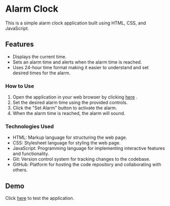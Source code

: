 # Alarm Clock

This is a simple alarm clock application built using HTML, CSS, and JavaScript.

## Features

- Displays the current time.
- Sets an alarm time and alerts when the alarm time is reached.
- Uses 24-hour time format making it easier to understand and set desired times for the alarm.
                                                                                           
### How to Use

1. Open the application in your web browser by clicking [here](https://navjot0210.github.io/alarm-clock/) .
2. Set the desired alarm time using the provided controls.
3. Click the "Set Alarm" button to activate the alarm.
4. When the alarm time is reached, the alarm will sound.

### Technologies Used

- HTML: Markup language for structuring the web page.
- CSS: Stylesheet language for styling the web page.
- JavaScript: Programming language for implementing interactive features and functionality.
- Git: Version control system for tracking changes to the codebase.
- GitHub: Platform for hosting the code repository and collaborating with others.

 ## Demo

Click [here](https://navjot0210.github.io/alarm-clock/) to test the application.